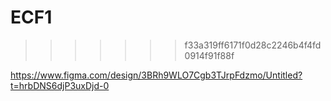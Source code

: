 # ECF1


 
>>>>>>> f33a319ff6171f0d28c2246b4f4fd0914f91f88f

https://www.figma.com/design/3BRh9WLO7Cgb3TJrpFdzmo/Untitled?t=hrbDNS6djP3uxDjd-0
